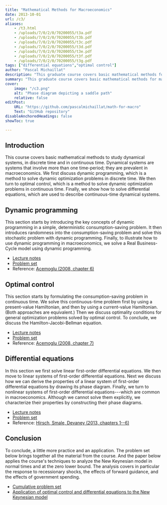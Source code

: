```yaml
---
title: "Mathematical Methods for Macroeconomics" 
date: 2013-10-01
url: /c3/
aliases:
    - /t3.html
    - /uploads/7/0/2/0/70200055/t3a.pdf
    - /uploads/7/0/2/0/70200055/t3b.pdf
    - /uploads/7/0/2/0/70200055/t3c.pdf
    - /uploads/7/0/2/0/70200055/t3d.pdf
    - /uploads/7/0/2/0/70200055/t3e.pdf
    - /uploads/7/0/2/0/70200055/t3f.pdf
    - /uploads/7/0/2/0/70200055/t3g.pdf
tags: ["differential equations","optimal control"]
author: "Pascal Michaillat"
description: "This graduate course covers basic mathematical methods for macroeconomics: dynamic programming, optimal control, and differential equations." 
summary: "This graduate course covers basic mathematical methods for macroeconomics: dynamic programming, optimal control, and differential equations." 
cover:
    image: "/c3.png"
    alt: "Phase diagram depicting a saddle path"
    relative: false
editPost:
    URL: "https://github.com/pascalmichaillat/math-for-macro"
    Text: "GitHub repository"
disableAnchoredHeadings: false
showToc: true    

---
```


## Introduction

This course covers basic mathematical methods to study dynamical systems, in discrete time and in continuous time. Dynamical systems are systems that involve more than one time-period; they are prevalent in macroeconomics. We first discuss dynamic programming, which is a method to solve dynamic optimization problems in discrete time. We then turn to optimal control, which is a method to solve dynamic optimization problems in continuous time. Finally, we show how to solve differential equations, which are used to describe continuous-time dynamical systems.

## Dynamic programming

This section starts by introducing the key concepts of dynamic programming in a simple, deterministic consumption-saving problem. It then introduces randomness into the consumption-saving problem and solve this stochastic problem with dynamic programming. Finally, to illustrate how to use dynamic programming in macroeconomics, we solve a Real Business-Cycle model using dynamic programming.

- [Lecture notes](/x1.pdf)
- [Problem set](/x4.pdf)
- Reference: [Acemoglu (2008, chapter 6)](https://press.princeton.edu/books/hardcover/9780691132921/introduction-to-modern-economic-growth)

## Optimal control

This section starts by formulating the consumption-saving problem in continuous time. We solve this continuous-time problem first by using a present-value Hamiltonian, and then by using a current-value Hamiltonian. (Both approaches are equivalent.) Then we discuss optimality conditions for general optimization problems solved by optimal control. To conclude, we discuss the Hamilton-Jacobi-Bellman equation.

- [Lecture notes](/x2.pdf)
- [Problem set](/x5.pdf)
- Reference: [Acemoglu (2008, chapter 7)](https://press.princeton.edu/books/hardcover/9780691132921/introduction-to-modern-economic-growth)

## Differential equations

In this section we first solve linear first-order differential equations. We then move to linear systems of first-order differential equations. Next we discuss how we can derive the properties of a linear system of first-order differential equations by drawing its phase diagram. Finally, we turn to nonlinear systems of first-order differential equations---which are common in macroeconomics. Although we cannot solve them explicitly, we characterize their properties by constructing their phase diagrams. 

- [Lecture notes](/x3.pdf)
- [Problem set](/x6.pdf)
- Reference: [Hirsch, Smale, Devaney (2013, chapters 1--6)](https://www.sciencedirect.com/book/9780123820105/differential-equations-dynamical-systems-and-an-introduction-to-chaos)

## Conclusion

To conclude, a little more practice and an application. The problem set below brings together all the material from the course. And the paper below applies the course's techniques to analyze the New Keynesian model in normal times and at the zero lower bound. The analysis covers in particular the response to recessionary shocks, the effects of forward guidance, and the effects of government spending.

- [Cumulative problem set](/x7.pdf)
- [Application of optimal control and differential equations to the New Keynesian model](/11/)
